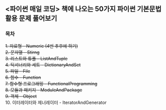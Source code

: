## <파이썬 매일 코딩> 책에 나오는 50가지 파이썬 기본문법 활용 문제 풀어보기

### 목차
~~1. 자료형 - Numeric (4번 추후에 하기)~~  
~~2. 문자열 - Stirng~~  
~~3. 리스트와 튜플 - ListAndTuple~~  
~~4. 딕셔너리와 세트 - DictionaryAndSet~~  
~~5. 파일 - File~~  
~~6. 함수 - Function~~  
~~7. 함수형 프로그래밍 - FunctionalProgramming~~  
~~8. 모듈과 패키지 - ModuleAndPackage~~  
~~9. 객체 - Object~~  
10. 이터레이터와 제너레이터 - IteratorAndGenerator
